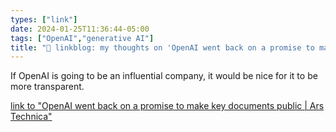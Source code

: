```yaml
---
types: ["link"]
date: 2024-01-25T11:36:44-05:00
tags: ["OpenAI","generative AI"]
title: "🔗 linkblog: my thoughts on 'OpenAI went back on a promise to make key documents public | Ars Technica'"
---
```

If OpenAI is going to be an influential company, it would be nice for it to be more transparent.

[link to "OpenAI went back on a promise to make key documents public | Ars Technica"](https://arstechnica.com/ai/2024/01/openai-went-back-on-a-promise-to-make-key-documents-public/)
